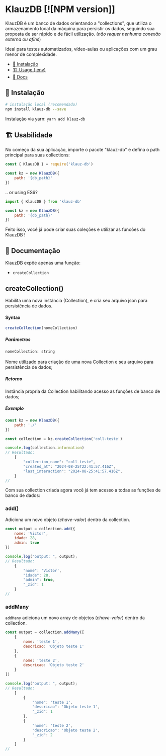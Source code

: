 <!-- # KlauzDB [![NPM version](https://img.shields.io/npm/v/klauz-db.svg?style=flat-square)](https://www.npmjs.com/package/klauz-db) -->
# KlauzDB [![NPM version]]

KlauzDB é um banco de dados orientando a "collections", que utiliza o armazenamento local da máquina para persistir os dados, seguindo sua proposta de ser rápido e de fácil utilização. (*não requer nenhuma conexão externa ou afins*)

Ideal para testes automatizados, vídeo-aulas ou aplicações com um grau menor de complexidade.


* [🌱 Instalação](#-Instalação)
* [🏗️ Usage (.env)](#%EF%B8%8F-usage)
* [📖 Docs](#-documentation)
<!-- * [📚 Examples](#-examples) -->
<!-- * [❓ FAQ](#-faq) -->
<!-- * [⏱️ Changelog](./CHANGELOG.md) -->

## 🌱 Instalação

```bash
# instalação local (recomendado)
npm install klauz-db --save
```

Instalação via yarn: `yarn add klauz-db`

## 🏗️ Usabilidade

No começo da sua aplicação, importe o pacote "klauz-db" e defina o path principal para suas collections:

```javascript
const { KlauzDB } = require('klauz-db')

const kz = new KlauzDB({
    path: '{db_path}'
})
```

.. or using ES6?

```javascript
import { KlauzDB } from 'klauz-db'

const kz = new KlauzDB({
    path: '{db_path}'
})
```

Feito isso, você já pode criar suas coleções e utilizar as funcões do KlauzDB !

## 📖 Documentação

KlauzDB expõe apenas uma função:

* `createCollection`

## createCollection()
Habilita uma nova instância (Collection), e cria seu arquivo json para persistência de dados.

#### Syntax
```js
createCollection(nomeCollection)
```

##### Parâmetros
`nomeCollection: string`<br><br>Nome utilizado para criação de uma nova Collection e seu arquivo para persistência de dados;

##### Retorno
Instãncia propria da Collection habilitando acesso as funções de banco de dados;

##### Exemplo
```js
const kz = new KlauzDB({
    path: './'
})

const collection = kz.createCollection('coll-teste')

console.log(collection.information)
// Resultado:
    {
        "collection_name": "coll-teste",
        "created_at": "2024-08-25T22:41:57.416Z",
        "last_interaction": "2024-08-25:41:57.416Z",
    }
//
```

Com sua collection criada agora você já tem acesso a todas as funções de banco de dados:

### add()
Adiciona um novo objeto (*chave-valor*) dentro da collection.

```js
const output = collection.add({
    nome: 'Victor',
    idade: 28,
    admin: true
})

console.log("output: ", output);
// Resultado:
    {
        "nome": 'Victor',
        "idade": 28,
        "admin": true,
        "_zid": 1
    }
//
```


### addMany

`addMany` adiciona um novo array de objetos (*chave-valor*) dentro da collection.

```js
const output = collection.addMany([
    {
        nome: 'teste 1',
        descricao: 'Objeto teste 1'
    },
    {
        nome: 'teste 2',
        descricao: 'Objeto teste 2'
    }
])

console.log("output: ", output);
// Resultado:
    [
        {
            "nome": 'teste 1',
            "descricao": 'Objeto teste 1',
            "_zid": 1
        },
        {
            "nome": 'teste 2',
            "descricao": 'Objeto teste 2',
            "_zid": 2
        }
    ]
//
```



